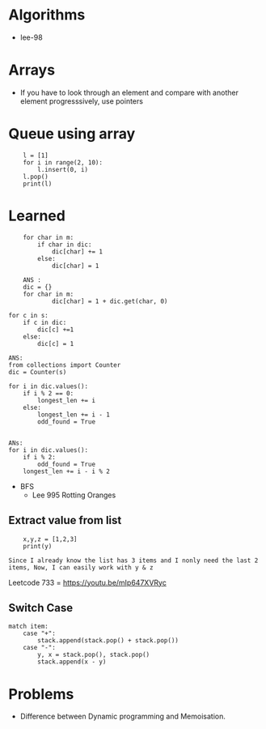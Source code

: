 # Algorithms

- lee-98

# Arrays

- If you have to look through an element and compare with another element progresssively, use pointers

# Queue using array

```
    l = [1]
    for i in range(2, 10):
        l.insert(0, i)
    l.pop()
    print(l)
```

# Learned

```
    for char in m:
        if char in dic:
            dic[char] += 1
        else:
            dic[char] = 1

    ANS :
    dic = {}
    for char in m:
            dic[char] = 1 + dic.get(char, 0)
```

```
for c in s:
    if c in dic:
        dic[c] +=1
    else:
        dic[c] = 1

ANS:
from collections import Counter
dic = Counter(s)
```

```
for i in dic.values():
    if i % 2 == 0:
        longest_len += i
    else:
        longest_len += i - 1
        odd_found = True


ANs:
for i in dic.values():
    if i % 2:
        odd_found = True
    longest_len += i - i % 2
```

- BFS
  - Lee 995 Rotting Oranges

## Extract value from list

```
    x,y,z = [1,2,3]
    print(y)
```

`Since I already know the list has 3 items and I nonly need the last 2 items, Now, I can easily work with y & z`

Leetcode 733 = https://youtu.be/mIp647XVRyc

## Switch Case

```
match item:
    case "+":
        stack.append(stack.pop() + stack.pop())
    case "-":
        y, x = stack.pop(), stack.pop()
        stack.append(x - y)
```

# Problems

- Difference between Dynamic programming and Memoisation.
